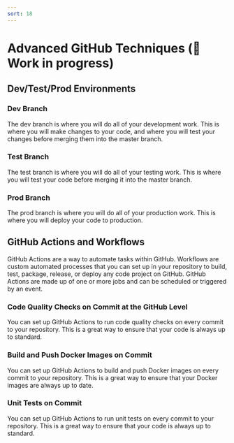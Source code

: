 ```yaml
---
sort: 18
---
```

# Advanced GitHub Techniques (🚧 Work in progress)

## Dev/Test/Prod Environments

### Dev Branch

The dev branch is where you will do all of your development work. This is where you will make changes to your code, and where you will test your changes before merging them into the master branch.

### Test Branch

The test branch is where you will do all of your testing work. This is where you will test your code before merging it into the master branch.

### Prod Branch

The prod branch is where you will do all of your production work. This is where you will deploy your code to production.

## GitHub Actions and Workflows

GitHub Actions are a way to automate tasks within GitHub. Workflows are custom automated processes that you can set up in your repository to build, test, package, release, or deploy any code project on GitHub. GitHub Actions are made up of one or more jobs and can be scheduled or triggered by an event.

### Code Quality Checks on Commit at the GitHub Level

You can set up GitHub Actions to run code quality checks on every commit to your repository. This is a great way to ensure that your code is always up to standard.

### Build and Push Docker Images on Commit

You can set up GitHub Actions to build and push Docker images on every commit to your repository. This is a great way to ensure that your Docker images are always up to date.

### Unit Tests on Commit

You can set up GitHub Actions to run unit tests on every commit to your repository. This is a great way to ensure that your code is always up to standard.